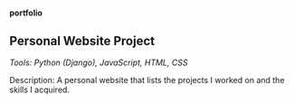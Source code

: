 #### portfolio

## Personal Website Project

_Tools: Python (Django), JavaScript, HTML, CSS_

Description:
  A personal website that lists the projects I worked on and the skills I acquired.

